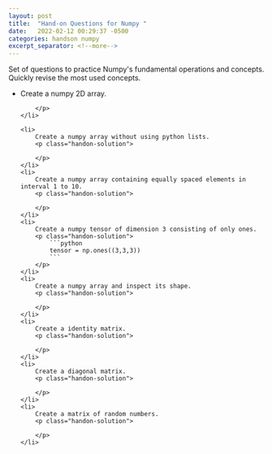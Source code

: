 ```yaml
---
layout: post
title:  "Hand-on Questions for Numpy "
date:   2022-02-12 00:29:37 -0500
categories: handson numpy
excerpt_separator: <!--more-->
---
```

Set of questions to practice Numpy's fundamental operations and concepts. Quickly revise the most used concepts.
<!--more-->
<ul>
	<li>
		Create a numpy 2D array.
		<p class="handon-solution">
		
		</p>
	</li>
	
	<li>
		Create a numpy array without using python lists.
		<p class="handon-solution">
		
		</p>
	</li>
	<li>
		Create a numpy array containing equally spaced elements in interval 1 to 10.
		<p class="handon-solution">
			
		</p>
	</li>
	<li>
		Create a numpy tensor of dimension 3 consisting of only ones.
		<p class="handon-solution">
			```python
			tensor = np.ones((3,3,3))
			```
		</p>
	</li>
	<li>
		Create a numpy array and inspect its shape.
		<p class="handon-solution">
			
		</p>
	</li>
	<li>
		Create a identity matrix.
		<p class="handon-solution">
			
		</p>
	</li>
	<li>
		Create a diagonal matrix.
		<p class="handon-solution">
			
		</p>
	</li>
	<li>
		Create a matrix of random numbers.
		<p class="handon-solution">
			
		</p>
	</li>
</ul>